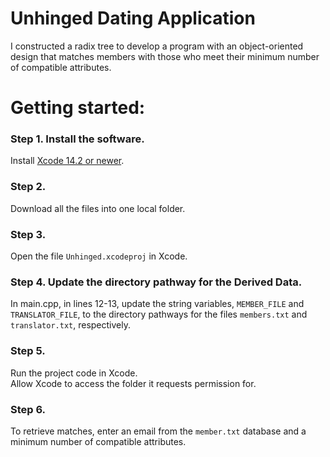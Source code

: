 # Unhinged Dating Application
I constructed a radix tree to develop a program with an object-oriented design that matches members with those who meet their minimum number of compatible attributes. 

# Getting started:
### Step 1. Install the software.
Install [Xcode 14.2 or newer](https://developer.apple.com/download/all/?q=xcode).  

### Step 2.
Download all the files into one local folder.

### Step 3.
Open the file ```Unhinged.xcodeproj``` in Xcode.

### Step 4. Update the directory pathway for the Derived Data.
In main.cpp, in lines 12-13, update the string variables, ```MEMBER_FILE``` and ```TRANSLATOR_FILE```, to the directory pathways for the files ```members.txt``` and ```translator.txt```, respectively.

### Step 5.
Run the project code in Xcode.  
Allow Xcode to access the folder it requests permission for.

### Step 6. 
To retrieve matches, enter an email from the ```member.txt``` database and a minimum number of compatible attributes.
